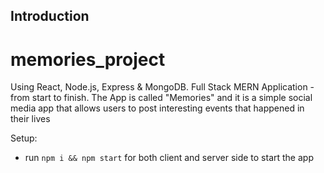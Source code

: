 ## Introduction
# memories_project
Using React, Node.js, Express &amp; MongoDB. Full Stack MERN Application - from start to finish. The App is called "Memories" and it is a simple social media app that allows users to post interesting events that happened in their lives

Setup:
- run ```npm i && npm start``` for both client and server side to start the app
